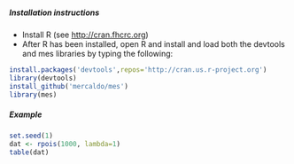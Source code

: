 ##### Installation instructions
* Install R (see http://cran.fhcrc.org)
* After R has been installed, open R and install and load both the devtools and mes libraries by typing the following:
```r
install.packages('devtools',repos='http://cran.us.r-project.org')
library(devtools)
install_github('mercaldo/mes')
library(mes)
```
##### Example
```r
set.seed(1) 
dat <- rpois(1000, lambda=1)
table(dat)
```
